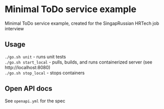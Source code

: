 # Minimal ToDo service example
Minimal ToDo service example, created for the SingapRussian HRTech job interview

## Usage

`./go.sh unit` - runs unit tests    
`./go.sh start_local` - pulls, builds, and runs containerized server (see http://localhost:8080)    
`./go.sh stop_local` - stops containers    

## Open API docs
See `openapi.yml` for the spec